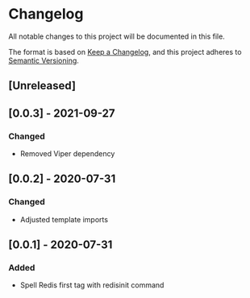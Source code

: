 # Changelog

All notable changes to this project will be documented in this file.

The format is based on [Keep a Changelog](https://keepachangelog.com/en/1.0.0/),
and this project adheres to [Semantic Versioning](https://semver.org/spec/v2.0.0.html).

## [Unreleased]

## [0.0.3] - 2021-09-27

### Changed
-  Removed Viper dependency

## [0.0.2] - 2020-07-31

### Changed
-  Adjusted template imports

## [0.0.1] - 2020-07-31

### Added
-  Spell Redis first tag with redisinit command

